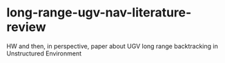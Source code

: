 # long-range-ugv-nav-literature-review
HW and then, in perspective, paper about UGV long range backtracking in Unstructured Environment

